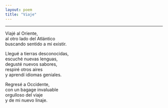 ```yaml
---
layout: poem
title: "Viaje"
---
```


-----

Viajé al Oriente,<br>
al otro lado del Atlántico<br>
buscando sentido a mi existir.<br>

Llegué a tierras desconocidas,<br>
escuché nuevas lenguas,<br>
degusté nuevos sabores,<br>
respiré otros aires<br>
y aprendí idiomas geniales.<br>

Regresé a Occidente,<br>
con un bagage invaluable<br>
orgulloso del viaje<br>
y de mi nuevo linaje.